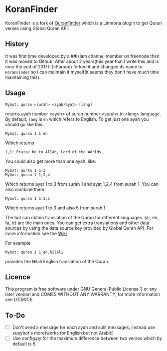 KoranFinder
============

KoranFinder is a fork of
[QuranFinder](https://github.com/SafaAlfulaij/QuranFinder) which is a Limnoria
plugin to get Quran verses using Global Quran API.

## History
It was first time developed by a ##islam channel member on freenode then it was
moved to Github. After about 2 years(this year that I write this and is near
the end of 2017) I(=Farooq) forked it and changed its name to `KoranFinder` so
I can maintain it myself(it seems they don't have much time maintaining this).

## Usage

```
Mybot: quran <surah> <ayah/ayat> [lang]
```
returns ayah number \<ayah\> of surah number \<surah\> in \<lang\> language.
By default, `lang` is `en` which refers to English.
To get just one ayah you should go like this:

```
Mybot: quran 1 1 en
```
Which returns 
```
1,1: Praise be to Allah, Lord of the Worlds,
```
You could also get more than one ayah, like:
```
Mybot: quran 1 1-3
Mybot: quran 1 1,2,4
```
Which returns ayat 1 to 3 from surah 1 and ayat 1,2,4 from surah 1.
You can also combine them:
```
Mybot: quran 1 1-3,5
```
Which returns ayat 1 to 3 and also 5 from surah 1.

The bot can obtain translation of the Quran for different languages. (ar, en, fa, tr) are the main ones. You can get extra translations and other data sources by using the data source key provided by Global Quran API. For more information see the [Wiki](https://github.com/SafaAlfulaij/QuranFinder/wiki)

For example
```
Mybot: quran 1 1 en.hilali
```
provides the Hilali English translation of the Quran.

## Licence
This program is free software under GNU General Public License 3 or any later version and COMES WITHOUT ANY WARRANTY, for more information see LICENCE.

## To-Do
- [ ] Don't send a message for each ayah and split messages, instead use supybot's more(works for English but not Arabic)
- [ ] Use config.py for the maximum difference between two verses which by default is 5.
